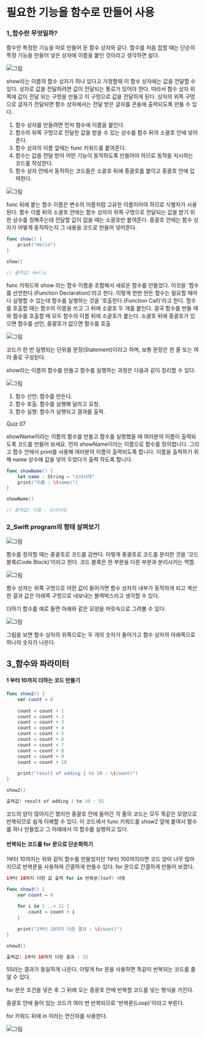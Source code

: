 # 필요한 기능을 함수로 만들어 사용

### 1_함수란 무엇일까?

함수란 특정한 기능을 따로 만들어 둔 함수 상자와 같다.
함수를 처음 접할 때는 단순히 특정 기능을 만들어 넣은 상자에 이름을 붙인 것이라고 생각하면 쉽다.

![그림](https://user-images.githubusercontent.com/47494240/54354348-ba3cd400-4699-11e9-9fb0-72e978d22234.png)

show라는 이름의 함수 상자가 하나 있다고 가정할때 이 함수 상자에는 값을 전달할 수 있다.
상자로 값을 전달하려면 값이 전달되는 통로가 있어야 한다.
따라서 함수 상자 위쪽에 값이 전달 되는 구멍을 만들고 이 구멍으로 값을 전달하게 된다.
상자의 위쪽 구멍으로 글자가 전달되면 함수 상자에서는 전달 받은 글자를 콘솔에 출력되도록 만들 수 있다.

1. 함수 상자를 만들려면 먼저 함수에 이름을 붙인다.
2. 함수의 위쪽 구멍으로 전달한 값을 받을 수 있는 상수를 함수 뒤의 소괄호 안에 넣어준다.
3. 함수 상자의 이름 앞에는 func 키워드를 붙여준다.
4. 함수는 값을 전달 받아 어떤 기능이 동작하도록 만들어야 하므로 동작을 지시하는 코드를 작성한다.
5. 함수 상자 안에서 동작하는 코드들은 소괄호 뒤에 중괄호를 붙이고 중괄호 안에 입력한다.

![그림](https://user-images.githubusercontent.com/47494240/54354351-ba3cd400-4699-11e9-80e0-981f22489eef.png)

func 뒤에 붙는 함수 이름은 변수의 이름처럼 고유한 이름이어야 하므로 식별자가 사용된다.
함수 이름 뒤의 소괄호 안에는 함수 상자의 위쪽 구멍으로 전달되는 값을 받기 위한 상수를 정해주는데 전달할 값이 없을 때는 소괄호만 붙여준다.
중괄호 안에는 함수 상자가 어떻게 동작하는지 그 내용을 코드로 만들어 넣어준다.

```swift Hello 출력
func show() {
    print("Hello")
}

show()

// 출력값) Hello
```

func 키워드와 show 라는 함수 이름을 조합해서 새로운 함수를 만들었다. 이것을 '함수를 선언한다.(Function Declaration)'라고 한다.
이렇게 한번 만든 함수는 필요할 때마다 실행할 수 있는데 함수를 실행하는 것을 '호출한다.(Function Call)'라고 한다.
함수를 호출할 때는 함수의 이름을 쓰고 그 뒤에 소괄호 두 개를 붙인다.
결국 함수를 만들 때와 함수를 호출할 때 모두 함수의 이름 뒤에 소괄호가 붙는다.
소괄호 뒤에 중괄호가 있으면 함수를 선언, 중괄호가 없으면 함수를 호출

![그림](https://user-images.githubusercontent.com/47494240/54354353-ba3cd400-4699-11e9-9d27-e33cfb58639d.png)

코드가 한 번 실행되는 단위를 문장(Statement)이라고 하며, 보통 문장은 한 줄 또는 여러 줄로 구성된다.

show라는 이름의 함수를 만들고 함수를 실행하는 과정은 다음과 같이 정리할 수 있다.

![그림](https://user-images.githubusercontent.com/47494240/54354354-bad56a80-4699-11e9-81ac-123c6c99bd1b.png)

1. 함수 선언: 함수를 만든다.
2. 함수 호출: 함수를 실행해 달라고 요청.
3. 함수 실행: 함수가 실행되고 결과를 출력.

Quiz 07

showName이라는 이름의 함수를 만들고 함수를 실행했을 때 여러분의 이름이 출력되도록 코드를 만들어 보세요. 먼저 showName이라는 이름으로 함수를 정의합니다. 그리고 함수 안에서 print를 사용해 여러분의 이름이 출력되도록 합니다. 이름을 출력하기 위해 name 상수에 값을 넣어 두었다가 출력 하도록 합니다.
```swift 
func showName() {
    let name : String = "소녀시대"
    print("이름 : \(name)")
}

showName()

// 출력값) 이름 : 소녀시대
```


### 2_Swift program의 형태 살펴보기

![그림](https://user-images.githubusercontent.com/47494240/54354355-bad56a80-4699-11e9-8598-9648659f89f8.png)

함수를 정의할 때는 중괄호로 코드를 감싼다. 이렇게 중괄호로 코드를 분리한 것을 '코드 블록(Code Block)'이라고 한다. 코드 블록은 한 부분을 다른 부분과 분리시키는 역할.

![그림](https://user-images.githubusercontent.com/47494240/54354356-bad56a80-4699-11e9-9b1f-11d7de1e3fd4.png)

함수 상자는 위쪽 구멍으로 어떤 값이 들어가면 함수 상자의 내부가 동작하게 되고 계산한 결과 값은 아래쪽 구멍으로 내보내는 블랙박스라고 생각할 수 있다.

더하기 함수를 예로 들면 아래와 같은 모양을 머릿속으로 그려볼 수 있다.

![그림](https://user-images.githubusercontent.com/47494240/54354357-bad56a80-4699-11e9-8849-e43bc4bac8c0.png)

그림을 보면 함수 상자의 위쪽으로는 두 개의 숫자가 들어가고 함수 상자의 아래쪽으로 하나의 숫자가 나온다.


## 3_함수와 파라미터


#### 1 부터 10까지 더하는 코드 만들기

```swift
func show2() {
    var count = 0
    
    count = count + 1
    count = count + 2
    count = count + 3
    count = count + 4
    count = count + 5
    count = count + 6
    count = count + 7
    count = count + 8
    count = count + 9
    count = count + 10
    
    print("result of adding 1 to 10 : \(count)")
}

show2()

출력값) result of adding 1 to 10 : 55
```
코드의 양이 많아지긴 했지만 중괄호 안에 들어간 각 줄의 코드는 모두 똑같은 모양으로 반복되므로 쉽게 이해할 수 있다.
이 코드에서 func 키워드를 show2 앞에 붙여서 함수를 하나 만들었고 그 아래에서 이 함수를 실행하고 있다.


#### 반복되는 코드를 for 문으로 단순화하기

1부터 10까지는 위와 같이 함수를 만들었지만 1부터 100까지라면 코드 양이 너무 많아지므로 반복문을 사용하여 간결하게 만들수 있다.
for 문으로 간결하게 만들어 보겠다.
```swift
1부터 10까지 더한 값 출력 for in 반복문(loof) 사용

func show3() {
    var count = 0
    
    for i in 1 ..< 11 {
        count = count + i
    }
    
    print("1부터 10까지 더한 결과 : \(count)")
}

show3()

출력값) 1부터 10까지 더한 결과 : 55
```
55라는 결과가 동일하게 나온다. 이렇게 for 문을 사용하면 똑같이 반복되는 코드를 줄일 수 있다.

for 문은 조건을 넣은 후 그 뒤에 오는 중괄호 안에 반복할 코드를 넣는 형식을 가진다.

중괄호 안에 들어 있는 코드가 여러 번 반복되므로 '반복문(Loop)'이라고 부른다.

for 키워드 뒤에 in 이라는 연산자를 사용한다.

![그림](https://user-images.githubusercontent.com/47494240/54357774-24f20d80-46a2-11e9-96bf-dea9e3c9ed3e.png)
